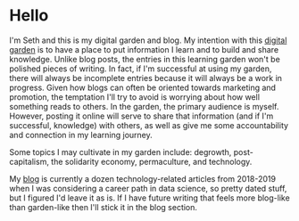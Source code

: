 # Hello
I'm Seth and this is my digital garden and blog. My intention with this [digital garden](https://lyz-code.github.io/blue-book/digital_garden/) is to have a place to put information I learn and to build and share knowledge. Unlike blog posts, the entries in this learning garden won't be polished pieces of writing. In fact, if I'm successful at using my garden, there will always be incomplete entries because it will always be a work in progress. Given how blogs can often be oriented towards marketing and promotion, the temptation I'll try to avoid is worrying about how well something reads to others. In the garden, the primary audience is myself. However, posting it online will serve to share that information (and if I'm successful, knowledge) with others, as well as give me some accountability and connection in my learning journey.

Some topics I may cultivate in my garden include: degrowth, post-capitalism, the solidarity economy, permaculture, and technology.

My [blog](blog/) is currently a dozen technology-related articles from 2018-2019 when I was considering a career path in data science, so pretty dated stuff, but I figured I'd leave it as is. If I have future writing that feels more blog-like than garden-like then I'll stick it in the blog section.